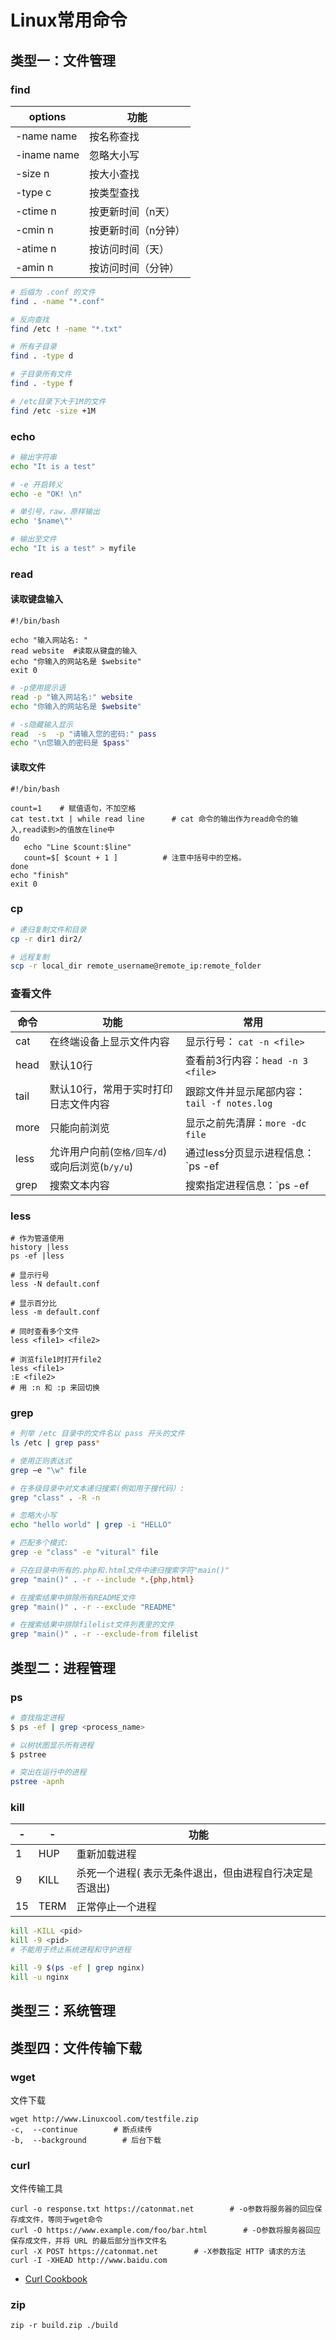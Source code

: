 # Linux常用命令

## 类型一：文件管理

### find

| options     | 功能                |
| ----------- | ------------------- |
| -name name  | 按名称查找          |
| -iname name | 忽略大小写          |
| -size n     | 按大小查找          |
| -type c     | 按类型查找          |
| -ctime n    | 按更新时间（n天）   |
| -cmin n     | 按更新时间（n分钟） |
| -atime n    | 按访问时间（天）    |
| -amin n     | 按访问时间（分钟）  |

```bash
# 后缀为 .conf 的文件
find . -name "*.conf"

# 反向查找
find /etc ! -name "*.txt"

# 所有子目录
find . -type d

# 子目录所有文件
find . -type f

# /etc目录下大于1M的文件
find /etc -size +1M
```

### echo

```bash
# 输出字符串
echo "It is a test"

# -e 开启转义
echo -e "OK! \n"

# 单引号，raw，原样输出
echo '$name\"'

# 输出至文件
echo "It is a test" > myfile
```

### read

#### 读取键盘输入

```shell
#!/bin/bash

echo "输入网站名: "   
read website  #读取从键盘的输入 
echo "你输入的网站名是 $website"  
exit 0
```

```bash
# -p使用提示语
read -p "输入网站名:" website
echo "你输入的网站名是 $website" 
```

```bash
# -s隐藏输入显示
read  -s  -p "请输入您的密码:" pass
echo "\n您输入的密码是 $pass"
```

#### 读取文件

```shell
#!/bin/bash
  
count=1    # 赋值语句，不加空格
cat test.txt | while read line      # cat 命令的输出作为read命令的输入,read读到>的值放在line中
do
   echo "Line $count:$line"
   count=$[ $count + 1 ]          # 注意中括号中的空格。
done
echo "finish"
exit 0
```

### cp

```bash
# 递归复制文件和目录
cp -r dir1 dir2/

# 远程复制
scp -r local_dir remote_username@remote_ip:remote_folder 
```



### 查看文件

| 命令 | 功能                                           | 常用                                          |
| ---- | ---------------------------------------------- | --------------------------------------------- |
| cat  | 在终端设备上显示文件内容                       | 显示行号： `cat -n <file>`                    |
| head | 默认10行                                       | 查看前3行内容：`head -n 3 <file>`             |
| tail | 默认10行，常用于实时打印日志文件内容           | 跟踪文件并显示尾部内容：`tail -f notes.log`   |
| more | 只能向前浏览                                   | 显示之前先清屏：`more -dc file`               |
| less | 允许用户向前(`空格/回车/d`)或向后浏览(`b/y/u`) | 通过less分页显示进程信息：`ps -ef|less`       |
| grep | 搜索文本内容                                   | 搜索指定进程信息：`ps -ef|grep <processname>` |

### less

```shell
# 作为管道使用
history |less
ps -ef |less
```

```shell
# 显示行号
less -N default.conf

# 显示百分比
less -m default.conf
```

```shell
# 同时查看多个文件
less <file1> <file2>

# 浏览file1时打开file2
less <file1>
:E <file2>
# 用 :n 和 :p 来回切换
```

### grep

```bash
# 列举 /etc 目录中的文件名以 pass 开头的文件
ls /etc | grep pass*

# 使用正则表达式
grep –e "\w" file

# 在多级目录中对文本递归搜索(例如用于搜代码）:
grep "class" . -R -n

# 忽略大小写
echo "hello world" | grep -i "HELLO"

# 匹配多个模式:
grep -e "class" -e "vitural" file

# 只在目录中所有的.php和.html文件中递归搜索字符"main()"
grep "main()" . -r --include *.{php,html}

# 在搜索结果中排除所有README文件
grep "main()" . -r --exclude "README"

# 在搜索结果中排除filelist文件列表里的文件
grep "main()" . -r --exclude-from filelist
```



## 类型二：进程管理

### ps

```bash
# 查找指定进程
$ ps -ef | grep <process_name>

# 以树状图显示所有进程
$ pstree

# 突出在运行中的进程
pstree -apnh
```

### kill

| -    | -    | 功能                                                    |
| ---- | ---- | ------------------------------------------------------- |
| 1    | HUP  | 重新加载进程                                            |
| 9    | KILL | 杀死一个进程( 表示无条件退出，但由进程自行决定是否退出) |
| 15   | TERM | 正常停止一个进程                                        |

```bash
kill -KILL <pid>
kill -9 <pid>
# 不能用于终止系统进程和守护进程
```

```bash
kill -9 $(ps -ef | grep nginx)
kill -u nginx
```



## 类型三：系统管理





## 类型四：文件传输下载

### wget

文件下载

```shell
wget http://www.Linuxcool.com/testfile.zip
-c,  --continue        # 断点续传
-b,  --background        # 后台下载
```

### curl

文件传输工具

```shell
curl -o response.txt https://catonmat.net        # -o参数将服务器的回应保存成文件，等同于wget命令
curl -O https://www.example.com/foo/bar.html        # -O参数将服务器回应保存成文件，并将 URL 的最后部分当作文件名
curl -X POST https://catonmat.net        # -X参数指定 HTTP 请求的方法
curl -I -XHEAD http://www.baidu.com
```

- [Curl Cookbook](https://catonmat.net/cookbooks/curl)

### zip

```shell
zip -r build.zip ./build
```

